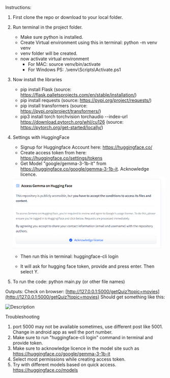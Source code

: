 Instructions:
1. First clone the repo or download to your local folder.
2. Run terminal in the project folder.
   - Make sure python is installed.
   - Create Virtual environment using this in terminal: python -m venv venv
   - venv folder will be created.
   - now activate virtual environment
     - For MAC: source venv/bin/activate
     - For Windows PS: .\venv\Scripts\Activate.ps1
3. Now install the libraries
   - pip install Flask
     (source: https://flask.palletsprojects.com/en/stable/installation/)
   - pip install requests
     (source: https://pypi.org/project/requests/)
   - pip install transformers
     (source: https://pypi.org/project/transformers/)
   - pip3 install torch torchvision torchaudio --index-url https://download.pytorch.org/whl/cu126
     (source: https://pytorch.org/get-started/locally/)
4. Settings with HuggingFace
   - Signup for Huggingface Account here: https://huggingface.co/
   - Create access token from here: https://huggingface.co/settings/tokens
   - Get Model "google/gemma-3-1b-it" from https://huggingface.co/google/gemma-3-1b-it.
      Acknowledge licence.
   <img src="acknowledge_licence.png" width="700" alt="Description">

   - Then run this in terminal:
     huggingface-cli login

   - It will ask for hugging face token, provide and press enter. Then select Y.
     
5. To run the code: python main.py (or other file names)

Outputs:
Check on browser: [http://127.0.0.1:5000/getQuiz?topic=movies](http://127.0.0.1:5000/getQuiz?topic=movies)
Should get something like this:

<img src="img_1.png" width="700" alt="Description">


Troubleshooting
1. port 5000 may not be available sometimes, use different post like 5001. Change in android app as well the port number.
2. Make sure to run  "huggingface-cli login" command in terminal and provide token.
3. Make sure to acknowledge licence in the model site such as https://huggingface.co/google/gemma-3-1b-it
4. Select most permissions while creating access token.
5. Try with different models based on quick access. https://huggingface.co/models

